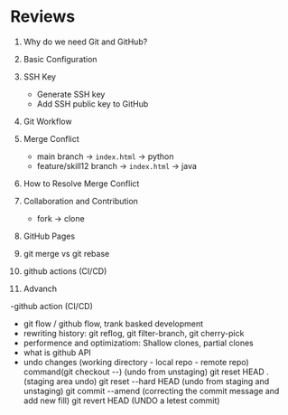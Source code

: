 # Reviews

1. Why do we need Git and GitHub?

2. Basic Configuration

3. SSH Key
   - Generate SSH key
   - Add SSH public key to GitHub

4. Git Workflow

5. Merge Conflict  
    - main branch → `index.html` → python  
     - feature/skill12 branch → `index.html` → java

6. How to Resolve Merge Conflict

7. Collaboration and Contribution  
   - fork → clone

8. GitHub Pages

9. git merge vs git rebase

10. github actions (CI/CD)
 
12. Advanch 

 -github action (CI/CD)
 - git flow / github flow, trank basked development
 - rewriting history: git reflog, git filter-branch, git cherry-pick
 - performence and optimizatiom: Shallow clones, partial clones
 - what is github API
 - undo changes (working directory - local repo - remote repo)      
         command(git checkout --<fileName>)    (undo from unstaging)
                 git reset HEAD . (staging area undo)
                 git reset --hard HEAD (undo from staging and unstaging)
                 git commit --amend (correcting the commit message and add new fill)
                 git revert HEAD (UNDO a letest commit)
